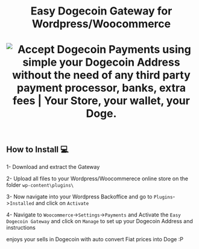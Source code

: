 <h1 align="center">
Easy Dogecoin Gateway for Wordpress/Woocommerce
<br><br>
<img src="https://dogegarden.com/img/woocommerce.png" alt="Accept Dogecoin Payments using simple your Dogecoin Address without the need of any third party payment processor, banks, extra fees | Your Store, your wallet, your Doge."/>
<br><br>
</h1>

## How to Install 💻

1- Download and extract the Gateway

2- Upload all files to your Wordpress/Woocommerece online store on the folder ```wp-content\plugins\```

3- Now navigate into your Wordpress Backoffice and go to ```Plugins```->```Installed``` and click on ```Activate```

4- Navigate to ```Woocommerce```->```Settings```->```Payments``` and Activate the ```Easy Dogecoin Gateway``` and click on ```Manage``` to set up your Dogecoin Address and instructions

enjoys your sells in Dogecoin with auto convert Fiat prices into Doge :P
